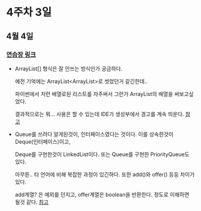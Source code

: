 # 4주차 3일

## 4월 4일
### [연습장 링크](https://jamboard.google.com/d/1E6gd_wgGLugDmAugbg-cJcG_ChXlMZDCRxtxKTQKJ3U/edit?usp=sharing)

- ArrayList<Object>[] 형식은 잘 안쓰는 방식인가 궁금하다.

  예전 기억에는 ArrayList<ArrayList<Object>>로 썻었던거 같긴한데..

  파이썬에서 저런 배열로된 리스트를 자주써서 그런가 ArrayList의 배열을 써보고싶었다.

  결과적으로는 뭐... 사용은 할 수 있는데 IDE가 생성부에서 경고를 계속 띄운다. [참고](https://meaownworld.tistory.com/127)

- Queue를 쓰려다 알게된것이, 인터페이스였다는 것이다. 이를 상속한것이 Deque(인터페이스)이고,

  Deque를 구현한것이 LinkedList이다. 또는 Queue를 구현한 PriorityQueue도 있다.

  아무튼.. 타 언어에 비해 복잡한 과정이 있긴하다. 또한 add()와 offer() 등등 차이가 있다.

  add계열? 은 예외를 던지고, offer계열은 boolean을 반환한다. 정도로 이해하면 될것 같다. [참고](https://jinyoungchoi95.tistory.com/29)


